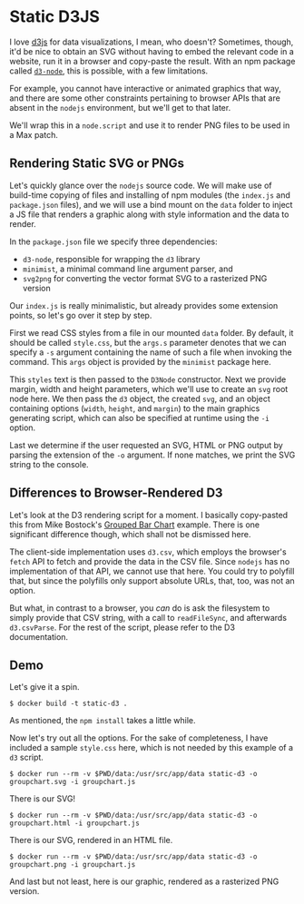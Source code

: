 # Static D3JS

I love [d3js](https://d3js.org/) for data visualizations, I mean, who doesn't? Sometimes, though, it'd be nice to obtain an SVG without having to embed the relevant code in a website, run it in a browser and copy-paste the result. With an npm package called [`d3-node`](https://www.npmjs.com/package/d3-node), this is possible, with a few limitations.

For example, you cannot have interactive or animated graphics that way, and there are some other constraints pertaining to browser APIs that are absent in the `nodejs` environment, but we'll get to that later.

We'll wrap this in a `node.script` and use it to render PNG files to be used in a Max patch.

## Rendering Static SVG or PNGs

Let's quickly glance over the `nodejs` source code. We will make use of build-time copying of files and installing of npm modules (the `index.js` and `package.json` files), and we will use a bind mount on the `data` folder to inject a JS file that renders a graphic along with style information and the data to render.

In the `package.json` file we specify three dependencies: 

- `d3-node`, responsible for wrapping the `d3` library
- `minimist`, a minimal command line argument parser, and
- `svg2png` for converting the vector format SVG to a rasterized PNG version

Our `index.js` is really minimalistic, but already provides some extension points, so let's go over it step by step.

First we read CSS styles from a file in our mounted `data` folder. By default, it should be called `style.css`, but the `args.s` parameter denotes that we can specify a `-s` argument containing the name of such a file when invoking the command. This `args` object is provided by the `minimist` package here.

This `styles` text is then passed to the `D3Node` constructor. Next we provide margin, width and height parameters, which we'll use to create an `svg` root node here. We then pass the `d3` object, the created `svg`, and an object containing options (`width`, `height`, and `margin`) to the main graphics generating script, which can also be specified at runtime using the `-i` option.

Last we determine if the user requested an SVG, HTML or PNG output by parsing the extension of the `-o` argument. If none matches, we print the SVG string to the console.

## Differences to Browser-Rendered D3

Let's look at the D3 rendering script for a moment. I basically copy-pasted this from Mike Bostock's [Grouped Bar Chart](https://bl.ocks.org/mbostock/3887051) example. There is one significant difference though, which shall not be dismissed here.

The client-side implementation uses `d3.csv`, which employs the browser's `fetch` API to fetch and provide the data in the CSV file. Since `nodejs` has no implementation of that API, we cannot use that here. You could try to polyfill that, but since the polyfills only support absolute URLs, that, too, was not an option.

But what, in contrast to a browser, you _can_ do is ask the filesystem to simply provide that CSV string, with a call to `readFileSync`, and afterwards `d3.csvParse`. For the rest of the script, please refer to the D3 documentation.


## Demo

Let's give it a spin.

	$ docker build -t static-d3 .  
	
As mentioned, the `npm install` takes a little while. 

Now let's try out all the options. For the sake of completeness, I have included a sample `style.css` here, which is not needed by this example of a `d3` script.

	$ docker run --rm -v $PWD/data:/usr/src/app/data static-d3 -o groupchart.svg -i groupchart.js

There is our SVG!

	$ docker run --rm -v $PWD/data:/usr/src/app/data static-d3 -o groupchart.html -i groupchart.js

There is our SVG, rendered in an HTML file.

	$ docker run --rm -v $PWD/data:/usr/src/app/data static-d3 -o groupchart.png -i groupchart.js

And last but not least, here is our graphic, rendered as a rasterized PNG version.